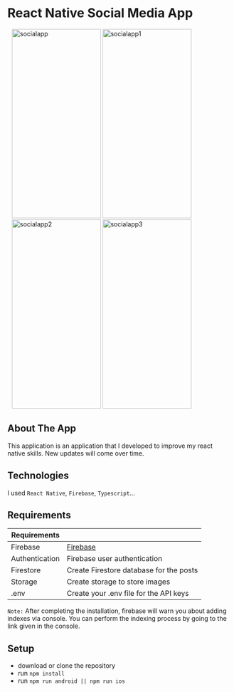 # React Native Social Media App

<div style="margin:10px;">
<img src="https://github.com/rustysym/react-native-social-media-app/assets/92743495/0415e13c-5549-4647-91a8-10fe836a9bd9" alt="socialapp" style="height:425px; width:200px;">
<img src="https://github.com/rustysym/react-native-social-media-app/assets/92743495/a1a16800-3941-41ea-adca-52e25e29e278" alt="socialapp1" style="height:425px; width:200px;">
<img src="https://github.com/rustysym/react-native-social-media-app/assets/92743495/99cc3d7a-bec5-415f-b894-c9b8c494e8b3" alt="socialapp2" style="height:425px; width:200px;">
<img src="https://github.com/rustysym/react-native-social-media-app/assets/92743495/ac0f11cf-12c7-4390-ad25-1db881a5e4c0" alt="socialapp3" style="height:425px; width:200px;">
</div>


## About The App

This application is an application that I developed to improve my react native skills. New updates will come over time.

## Technologies

I used `React Native`, `Firebase`, `Typescript`...

## Requirements

| Requirements |  |
| --- | --- |
| Firebase | [Firebase](https://firebase.google.com)|
| Authentication | Firebase user authentication |
| Firestore | Create Firestore database for the posts |
| Storage | Create storage to store images |
| .env | Create your .env file for the API keys |

`Note:` After completing the installation, firebase will warn you about adding indexes via console. You can perform the indexing process by going to the link given in the console.

## Setup
- download or clone the repository
- run `npm install`
- run `npm run android || npm run ios`

 
